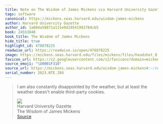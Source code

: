 ```yaml
---
title: Note on The Wisdom of James Mickens via Harvard University Gazette
tags: software
canonical: https://mickens.seas.harvard.edu/wisdom-james-mickens
author: Harvard University Gazette
author_id: 1a804a58871a131e9d19541992784cb5
book: 24553848
book_title: The Wisdom of James Mickens
hide_title: true
highlight_id: 478878225
readwise_url: https://readwise.io/open/478878225
image: https://mickens.seas.harvard.edu/files/mickens/files/headshot_0.jpg?m=1497631149
favicon_url: https://s2.googleusercontent.com/s2/favicons?domain=mickens.seas.harvard.edu
source_emoji: "\U0001F310"
source_url: https://mickens.seas.harvard.edu/wisdom-james-mickens#:~:text=I%20am%20also,enable%20third-party%20cookies.
serial_number: 2023.NTE.284
---
```

> I am also constantly disappointed by the weather, but at least the weather doesn't enable third-party cookies.
> <div class="quoteback-footer"><div class="quoteback-avatar"><img class="mini-favicon" src="https://s2.googleusercontent.com/s2/favicons?domain=mickens.seas.harvard.edu"></div><div class="quoteback-metadata"><div class="metadata-inner"><span style="display:none">FROM:</span><div aria-label="Harvard University Gazette" class="quoteback-author"> Harvard University Gazette</div><div aria-label="The Wisdom of James Mickens" class="quoteback-title"> The Wisdom of James Mickens</div></div></div><div class="quoteback-backlink"><a target="_blank" aria-label="go to the full text of this quotation" rel="noopener" href="https://mickens.seas.harvard.edu/wisdom-james-mickens#:~:text=I%20am%20also,enable%20third-party%20cookies." class="quoteback-arrow"> Source</a></div></div>